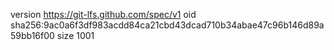 version https://git-lfs.github.com/spec/v1
oid sha256:9ac0a6f3df983acdd84ca21cbd43dcad710b34abae47c96b146d89a59bb16f00
size 1001
